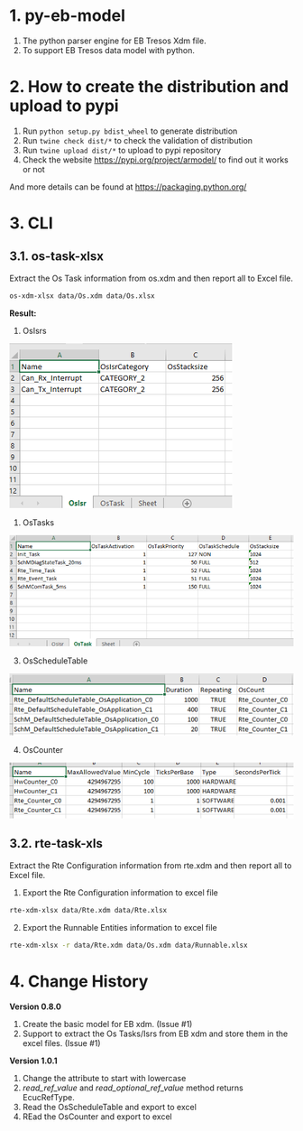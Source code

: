 # 1. py-eb-model

1. The python parser engine for EB Tresos Xdm file.
2. To support EB Tresos data model with python.

# 2. How to create the distribution and upload to pypi

1. Run `python setup.py bdist_wheel` to generate distribution
2. Run `twine check dist/*` to check the validation of distribution
3. Run `twine upload dist/*` to upload to pypi repository
4. Check the website https://pypi.org/project/armodel/ to find out it works or not

And more details can be found at https://packaging.python.org/  

# 3. CLI 

## 3.1. os-task-xlsx

Extract the Os Task information from os.xdm and then report all to Excel file.

```bash
os-xdm-xlsx data/Os.xdm data/Os.xlsx
```

**Result:**

1. OsIsrs

![](doc/os-xdm-xlsx/os_isr_in_excel.png)

1. OsTasks

![](doc/os-xdm-xlsx/os_task_in_excel.png)

3. OsScheduleTable

![](doc/os-xdm-xlsx/os_schedule_table_in_excel.png)

4. OsCounter

![](doc/os-xdm-xlsx/os_counter_in_excel.png)

## 3.2. rte-task-xls

Extract the Rte Configuration information from rte.xdm and then report all to Excel file.

1. Export the Rte Configuration information to excel file

```bash
rte-xdm-xlsx data/Rte.xdm data/Rte.xlsx
```

2. Export the Runnable Entities information to excel file

```bash
rte-xdm-xlsx -r data/Rte.xdm data/Os.xdm data/Runnable.xlsx
```


# 4. Change History

**Version 0.8.0** 

1. Create the basic model for EB xdm. (Issue #1)
2. Support to extract the Os Tasks/Isrs from EB xdm and store them in the excel files. (Issue #1)

**Version 1.0.1**

1. Change the attribute to start with lowercase 
2. *read_ref_value* and *read_optional_ref_value* method returns EcucRefType.
3. Read the OsScheduleTable and export to excel
4. REad the OsCounter and export to excel
   